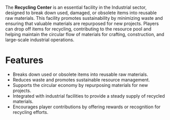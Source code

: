 The **Recycling Center** is an essential facility in the Industrial sector, designed to break down used, damaged, or obsolete items into reusable raw materials. This facility promotes sustainability by minimizing waste and ensuring that valuable materials are repurposed for new projects. Players can drop off items for recycling, contributing to the resource pool and helping maintain the circular flow of materials for crafting, construction, and large-scale industrial operations.

# Features

- Breaks down used or obsolete items into reusable raw materials.
- Reduces waste and promotes sustainable resource management.
- Supports the circular economy by repurposing materials for new projects.
- Integrated with industrial facilities to provide a steady supply of recycled materials.
- Encourages player contributions by offering rewards or recognition for recycling efforts.